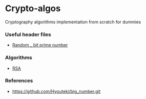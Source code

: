# Crypto-algos
Cryptography algorithms implementation from scratch for dummies

### Useful header files
- [Random _ bit prime number](https://github.com/Hyouteki/Crypto-algos/blob/main/prime_number.h)

### Algorithms
- [RSA](https://github.com/Hyouteki/Crypto-algos/blob/main/rsa.cpp)

### References
- https://github.com/Hyouteki/big_number.git
